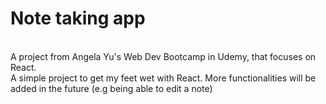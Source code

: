# Note taking app
<br />
A project from Angela Yu's Web Dev Bootcamp in Udemy, that focuses on React. <br />
A simple project to get my feet wet with React. More functionalities will be added in the future (e.g being able to edit a note)
